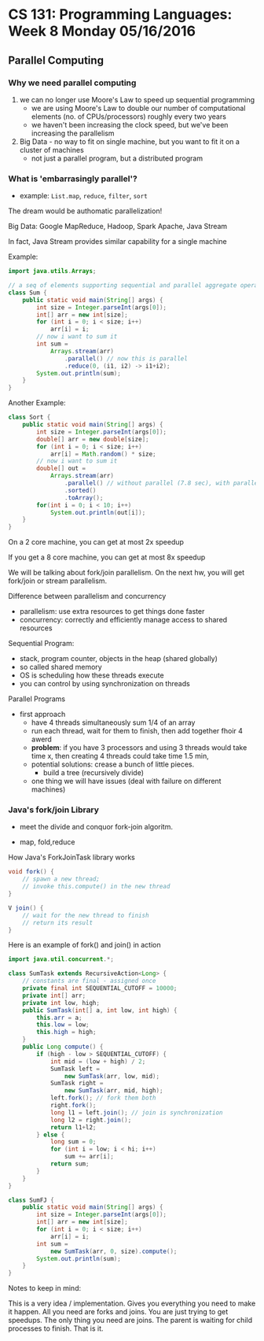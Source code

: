 # CS 131: Programming Languages: Week 8 Monday 05/16/2016

## Parallel Computing

### Why we need parallel computing

1. we can no longer use Moore's Law to speed up sequential programming
	* we are using Moore's Law to double our number of computational elements (no. of CPUs/processors) roughly every two years
	* we haven't been increasing the clock speed, but we've been increasing the parallelism
2. Big Data - no way to fit on single machine, but you want to fit it on a cluster of machines
	* not just a parallel program, but a distributed program

### What is 'embarrasingly parallel'?

* example: `List.map`, `reduce`, `filter`, `sort`

The dream would be authomatic parallelization!

Big Data: Google MapReduce, Hadoop, Spark Apache, Java Stream

In fact, Java Stream provides similar capability for a single machine

Example:

```java
import java.utils.Arrays;

// a seq of elements supporting sequential and parallel aggregate operations
class Sum {
	public static void main(String[] args) {
		int size = Integer.parseInt(args[0]);
		int[] arr = new int[size];
		for (int i = 0; i < size; i++)
			arr[i] = i;
		// now i want to sum it
		int sum =
			Arrays.stream(arr)
				.parallel() // now this is parallel
				.reduce(0, (i1, i2) -> i1+i2);
		System.out.println(sum);
	}
}
```

Another Example:

```java
class Sort {
	public static void main(String[] args) {
		int size = Integer.parseInt(args[0]);
		double[] arr = new double[size];
		for (int i = 0; i < size; i++)
			arr[i] = Math.random() * size;
		// now i want to sum it
		double[] out = 
			Arrays.stream(arr)
				.parallel() // without parallel (7.8 sec), with parallel(4 sec)
				.sorted()
				.toArray();
		for(int i = 0; i < 10; i++)
			System.out.println(out[i]);
	}
}
```

On a 2 core machine, you can get at most 2x speedup

If you get a 8 core machine, you can get at most 8x speedup

We will be talking about fork/join parallelism. On the next hw, you will get fork/join or stream parallelism.

Difference between parallelism and concurrency

* parallelism: use extra resources to get things done faster
* concurrency: correctly and efficiently manage access to shared resources

Sequential Program:

* stack, program counter, objects in the heap (shared globally)
* so called shared memory
* OS is scheduling how these threads execute
* you can control by using synchronization on threads

Parallel Programs

* first approach
	* have 4 threads simultaneously sum 1/4 of an array
	* run each thread, wait for them to finish, then add together fhoir 4 awerd
	* **problem**: if you have 3 processors and using 3 threads would take time x, then creating 4 threads could take time 1.5 min,
	* potential solutions: crease a bunch of little pieces.
		* build a tree (recursively divide)
	* one thing we will have issues (deal with failure on different machines)

### Java's fork/join Library

* meet the divide and conquor fork-join algoritm. 

* map, fold,reduce

How Java's ForkJoinTask library works

```java
void fork() {
	// spawn a new thread;
	// invoke this.compute() in the new thread
}

V join() {
	// wait for the new thread to finish
	// return its result
}
```

Here is an example of fork() and join() in action

```java
import java.util.concurrent.*;

class SumTask extends RecursiveAction<Long> {
	// constants are final - assigned once
	private final int SEQUENTIAL_CUTOFF = 10000;
	private int[] arr;
	private int low, high;
	public SumTask(int[] a, int low, int high) {
		this.arr = a;
		this.low = low;
		this.high = high;
	}
	public Long compute() {
		if (high - low > SEQUENTIAL_CUTOFF) {
			int mid = (low + high) / 2;
			SumTask left = 
				new SumTask(arr, low, mid);
			SumTask right = 
				new SumTask(arr, mid, high);
			left.fork(); // fork them both
			right.fork();
			long l1 = left.join(); // join is synchronization
			long l2 = right.join();
			return l1+l2;
		} else {
			long sum = 0;
			for (int i = low; i < hi; i++)
				sum += arr[i];
			return sum;
		}
	}
}

class SumFJ {
	public static void main(String[] args) {
		int size = Integer.parseInt(args[0]);
		int[] arr = new int[size];
		for (int i = 0; i < size; i++)
			arr[i] = i;
		int sum = 
			new SumTask(arr, 0, size).compute();
		System.out.println(sum);
	}
}
```

Notes to keep in mind:

This is a very idea / implementation. Gives you everything you need to make it happen. All you need are forks and joins. You are just trying to get speedups. The only thing you need are joins. The parent is waiting for child processes to finish. That is it.
